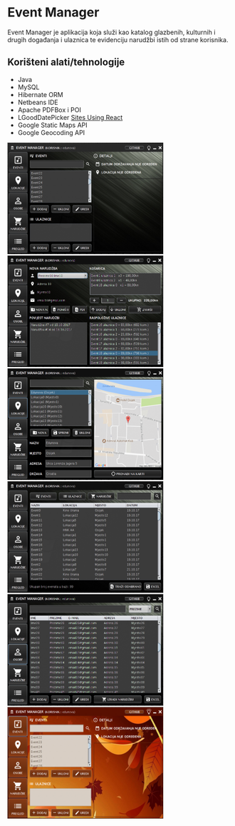 # Event Manager

Event Manager je aplikacija koja služi kao katalog glazbenih, kulturnih i drugih događanja i ulaznica te evidenciju narudžbi istih od strane korisnika.

## Korišteni alati/tehnologije

* Java
* MySQL
* Hibernate ORM
* Netbeans IDE
* Apache PDFBox i POI
* LGoodDatePicker
[Sites Using React](https://github.com/facebook/react/wiki/Sites-Using-React)
* Google Static Maps API
* Google Geocoding API

<img src="screenshots/ss01.PNG" width="350" height="250" /> <img src="screenshots/ss04.PNG" width="350" height="250" />
<img src="screenshots/ss02.PNG" width="350" height="250" /> <img src="screenshots/ss05.PNG" width="350" height="250" />
<img src="screenshots/ss03.PNG" width="350" height="250" /> <img src="screenshots/ss06.PNG" width="350" height="250" />
